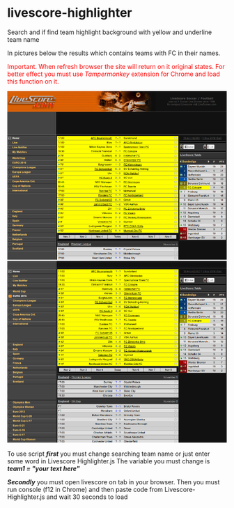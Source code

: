 # livescore-highlighter
Search and if find team highlight background with yellow and underline team name


<p>In pictures below the results which contains teams with FC in their names.</p>

<p style="color: red">Important. When refresh browser the site will return on it original states. For better effect you must use <em>Tampermonkey</em> extension for Chrome and load this function on it.</p>


<img src="screenshot1.png" alt="result picture one" />
<img src="screenshot2.png" alt="result picture one" />

<p>To use script <strong><em>first</em></strong> you must change searching team name or just enter some word in Livescore Highlighter.js The variable you must change is <strong><em>team1 = "your text here"</em></strong></p>

<p><strong><em>Secondly</em></strong> you must open livescore on tab in your browser. Then you must run console (f12 in Chrome) and then paste code from Livescore-Highlighter.js and wait 30 seconds to load</p>
